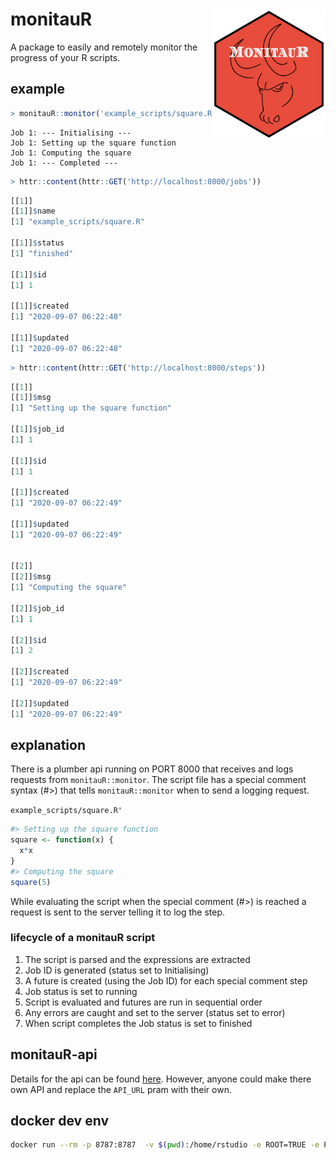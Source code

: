 # monitauR <a href='https://github.com/wytamma'><img src='images/logo.png' align="right" height="210" /></a>

A package to easily and remotely monitor the progress of your R scripts.

## example 

```R
> monitauR::monitor('example_scripts/square.R', API_URL='http://localhost:8000/')
```
```
Job 1: --- Initialising ---
Job 1: Setting up the square function
Job 1: Computing the square
Job 1: --- Completed ---
```
```R
> httr::content(httr::GET('http://localhost:8000/jobs'))
```
```R
[[1]]
[[1]]$name
[1] "example_scripts/square.R"

[[1]]$status
[1] "finished"

[[1]]$id
[1] 1

[[1]]$created
[1] "2020-09-07 06:22:48"

[[1]]$updated
[1] "2020-09-07 06:22:48"
```
```R
> httr::content(httr::GET('http://localhost:8000/steps'))

```
```R
[[1]]
[[1]]$msg
[1] "Setting up the square function"

[[1]]$job_id
[1] 1

[[1]]$id
[1] 1

[[1]]$created
[1] "2020-09-07 06:22:49"

[[1]]$updated
[1] "2020-09-07 06:22:49"


[[2]]
[[2]]$msg
[1] "Computing the square"

[[2]]$job_id
[1] 1

[[2]]$id
[1] 2

[[2]]$created
[1] "2020-09-07 06:22:49"

[[2]]$updated
[1] "2020-09-07 06:22:49"
```

## explanation 

There is a plumber api running on PORT 8000 that receives and logs requests from `monitauR::monitor`. The script file has a special comment syntax (#>) that tells `monitauR::monitor` when to send a logging request. 

`example_scripts/square.R'`

```R
#> Setting up the square function
square <- function(x) {
  x*x
}
#> Computing the square
square(5)
```

While evaluating the script when the special comment (#>) is reached a request is sent to the server telling it to log the step.

### lifecycle of a monitauR script

1. The script is parsed and the expressions are extracted
2. Job ID is generated (status set to Initialising)
3. A future is created (using the Job ID) for each special comment step
4. Job status is set to running
5. Script is evaluated and futures are run in sequential order 
6. Any errors are caught and set to the server (status set to error)
6. When script completes the Job status is set to finished

## monitauR-api

Details for the api can be found [here](https://github.com/Wytamma/monitauR/tree/master/monitauR-api). However, anyone could make there own API and replace the `API_URL` pram with their own.

## docker dev env

```bash
docker run --rm -p 8787:8787  -v $(pwd):/home/rstudio -e ROOT=TRUE -e PASSWORD=yourpasswordhere rocker/rstudio
```

